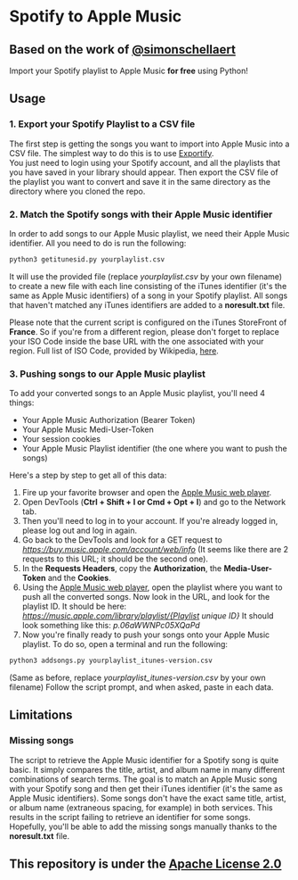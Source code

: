 # Spotify to Apple Music
## Based on the work of [@simonschellaert](https://github.com/simonschellaert/spotify2am)
Import your Spotify playlist to Apple Music **for free** using Python!

## Usage
### 1. Export your Spotify Playlist to a CSV file
The first step is getting the songs you want to import into Apple Music into a CSV file. The simplest way to do this is to use [Exportify](https://watsonbox.github.io/exportify/).  
You just need to login using your Spotify account, and all the playlists that you have saved in your library should appear. Then export the CSV file of the playlist you want to convert and save it in the same directory as the directory where you cloned the repo.

### 2. Match the Spotify songs with their Apple Music identifier
In order to add songs to our Apple Music playlist, we need their Apple Music identifier. All you need to do is run the following:
```bash
python3 getitunesid.py yourplaylist.csv
```
It will use the provided file (replace *yourplaylist.csv* by your own filename) to create a new file with each line consisting of the iTunes identifier (it's the same as Apple Music identifiers) of a song in your Spotify playlist.
All songs that haven't matched any iTunes identifiers are added to a **noresult.txt** file.

Please note that the current script is configured on the iTunes StoreFront of **France**. So if you're from a different region, please don't forget to replace your ISO Code inside the base URL with the one associated with your region. Full list of ISO Code, provided by Wikipedia, [here](https://en.wikipedia.org/wiki/ISO_3166-1_alpha-2).

### 3. Pushing songs to our Apple Music playlist
To add your converted songs to an Apple Music playlist, you'll need 4 things:
- Your Apple Music Authorization (Bearer Token)
- Your Apple Music Medi-User-Token
- Your session cookies
- Your Apple Music Playlist identifier (the one where you want to push the songs)

Here's a step by step to get all of this data:
1. Fire up your favorite browser and open the [Apple Music web player](https://music.apple.com). 
2. Open DevTools (**Ctrl + Shift + I or Cmd + Opt + I**) and go to the Network tab. 
3. Then you'll need to log in to your account. If you're already logged in, please log out and log in again. 
4. Go back to the DevTools and look for a GET request to *https://buy.music.apple.com/account/web/info* (It seems like there are 2 requests to this URL; it should be the second one).
5. In the **Requests Headers**, copy the **Authorization**, the **Media-User-Token** and the **Cookies**.
6. Using the [Apple Music web player](https://music.apple.com), open the playlist where you want to push all the converted songs. Now look in the URL, and look for the playlist ID. It should be here: *https://music.apple.com/library/playlist/{Playlist unique ID}*  It should look something like this: *p.06aWWNPc05XQaPd*
7. Now you're finally ready to push your songs onto your Apple Music playlist. To do so, open a terminal and run the following:
```bash
python3 addsongs.py yourplaylist_itunes-version.csv
```
(Same as before, replace *yourplaylist_itunes-version.csv* by your own filename)
Follow the script prompt, and when asked, paste in each data.
## Limitations
### Missing songs
The script to retrieve the Apple Music identifier for a Spotify song is quite basic. It simply compares the title, artist, and album name in many different combinations of search terms. The goal is to match an Apple Music song with your Spotify song and then get their iTunes identifier (it's the same as Apple Music identifiers). Some songs don't have the exact same title, artist, or album name (extraneous spacing, for example) in both services. This results in the script failing to retrieve an identifier for some songs. Hopefully, you'll be able to add the missing songs manually thanks to the **noresult.txt** file.
## This repository is under the [Apache License 2.0](LICENSE)